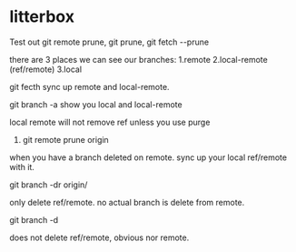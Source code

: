 # litterbox

Test out git remote prune, git prune, git fetch --prune

there are 3 places we can see our branches:
1.remote
2.local-remote (ref/remote)
3.local

git fecth sync up remote and local-remote. 

git branch -a show you local and local-remote

local remote will not remove ref unless you use purge 

1. git remote prune origin

when you have a branch deleted on remote. sync up your local ref/remote with it. 

git branch -dr origin/<your branch name>

only delete ref/remote. no actual branch is delete from remote. 

git branch -d <your branch name>

does not delete ref/remote, obvious nor remote. 
